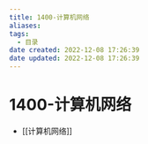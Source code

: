```yaml
---
title: 1400-计算机网络
aliases:
tags:
  - 目录
date created: 2022-12-08 17:26:39
date updated: 2022-12-08 17:26:39
---
```


# 1400-计算机网络

- [[计算机网络]]
